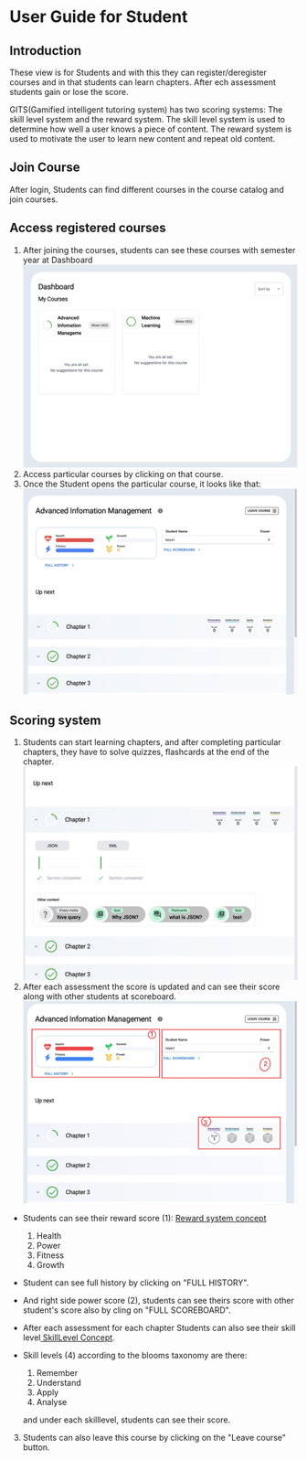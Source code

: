 # User Guide for Student
## Introduction
These view is for Students and with this they can register/deregister courses and in that students can learn chapters.
After ech assessment students gain or lose the score.

GITS(Gamified intelligent tutoring system) has two scoring systems: The skill level system and the reward system. The skill level system is used to determine how well a user knows a piece of content. The reward system is used to motivate the user to learn new content and repeat old content.
## Join Course
After login, Students can find different courses in the course catalog and join courses.
## Access registered courses
1. After joining the courses, students can see these courses with semester year at Dashboard ![dashboard](Images/dashboard.png)
2. Access particular courses by clicking on that course.
3. Once the Student opens the particular course, it looks like that:
   ![coursePage](Images/coursePage.png)
## Scoring system
1. Students can start learning chapters, and after completing particular chapters, they have to solve quizzes, flashcards at the end of the chapter.
   ![chapterQuizes](Images/chapterQuizes.png)
2. After each assessment the score is updated and can see their score along with other students at scoreboard.
   ![score_skill-levels](Images/score_skilllevels.jpg)

- Students can see their reward score (1):  [ Reward system concept](https://gits-enpro.readthedocs.io/en/latest/dev-manuals/gamification/Scoring%20System.html#the-reward-systemHere)
    1. Health
    2. Power
    3. Fitness
    4. Growth
- Student can see full history by clicking on "FULL HISTORY".
- And right side power score (2), students can see theirs score with other student's score also by cling on "FULL SCOREBOARD".

- After each assessment for each chapter Students can also see their skill level[ SkillLevel Concept](https://gits-enpro.readthedocs.io/en/latest/dev-manuals/gamification/Scoring%20System.html#the-reward-systemHere).

- Skill levels (4) according to the blooms taxonomy are there:
    1. Remember
    2. Understand
    3. Apply
    4. Analyse

  and under each skilllevel, students can see their score.


3. Students can also leave this course by clicking on the "Leave course" button.
